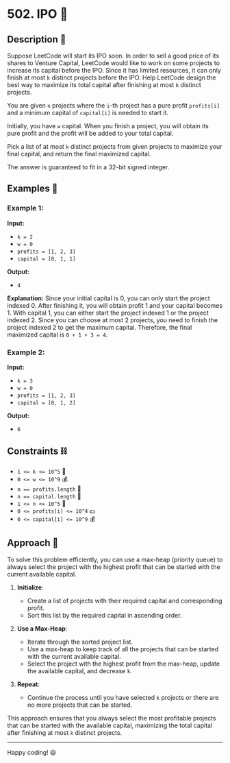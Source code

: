 # 502. IPO 🚀

## Description 📄
Suppose LeetCode will start its IPO soon. In order to sell a good price of its shares to Venture Capital, LeetCode would like to work on some projects to increase its capital before the IPO. Since it has limited resources, it can only finish at most `k` distinct projects before the IPO. Help LeetCode design the best way to maximize its total capital after finishing at most `k` distinct projects.

You are given `n` projects where the `i`-th project has a pure profit `profits[i]` and a minimum capital of `capital[i]` is needed to start it.

Initially, you have `w` capital. When you finish a project, you will obtain its pure profit and the profit will be added to your total capital.

Pick a list of at most `k` distinct projects from given projects to maximize your final capital, and return the final maximized capital.

The answer is guaranteed to fit in a 32-bit signed integer.

## Examples 📝

### Example 1:
**Input:**
- `k = 2`
- `w = 0`
- `profits = [1, 2, 3]`
- `capital = [0, 1, 1]`

**Output:**
- `4`

**Explanation:**
Since your initial capital is 0, you can only start the project indexed 0.
After finishing it, you will obtain profit 1 and your capital becomes 1.
With capital 1, you can either start the project indexed 1 or the project indexed 2.
Since you can choose at most 2 projects, you need to finish the project indexed 2 to get the maximum capital.
Therefore, the final maximized capital is `0 + 1 + 3 = 4`.

### Example 2:
**Input:**
- `k = 3`
- `w = 0`
- `profits = [1, 2, 3]`
- `capital = [0, 1, 2]`

**Output:**
- `6`

## Constraints ⛓️
- `1 <= k <= 10^5` 🔢
- `0 <= w <= 10^9` 💰
- `n == profits.length` 🔢
- `n == capital.length` 🔢
- `1 <= n <= 10^5` 🔢
- `0 <= profits[i] <= 10^4` 💵
- `0 <= capital[i] <= 10^9` 💰

## Approach 🚀
To solve this problem efficiently, you can use a max-heap (priority queue) to always select the project with the highest profit that can be started with the current available capital.

1. **Initialize**:
   - Create a list of projects with their required capital and corresponding profit.
   - Sort this list by the required capital in ascending order.

2. **Use a Max-Heap**:
   - Iterate through the sorted project list.
   - Use a max-heap to keep track of all the projects that can be started with the current available capital.
   - Select the project with the highest profit from the max-heap, update the available capital, and decrease `k`.

3. **Repeat**:
   - Continue the process until you have selected `k` projects or there are no more projects that can be started.

This approach ensures that you always select the most profitable projects that can be started with the available capital, maximizing the total capital after finishing at most `k` distinct projects.

---

Happy coding! 😃
